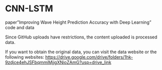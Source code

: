 # CNN-LSTM
paper”Improving Wave Height Prediction Accuracy with Deep Learning” code and data

Since GitHub uploads have restrictions, the content uploaded is processed data.

If you want to obtain the original data, you can visit the data website or the following websites:
https://drive.google.com/drive/folders/1hk-9zdjce4ehJSFbqmmiMjjgXNioZAmG?usp=drive_link

